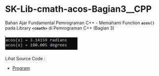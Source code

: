 # SK-Lib-cmath-acos-Bagian3__CPP
Bahan Ajar Fundamental Pemrograman C++ - Memahami Function <code><b>acos()</b></code> pada Library <code><b>&lt;cmath></b></code> di Pemrograman C++ (Bagian 3)<br><br>
<img src="https://github.com/RizkyKhapidsyah/SK-Lib-cmath-acos-Bagian3__CPP/blob/master/SK-Lib-cmath-acos-Bagian3__CPP/result/001.PNG"><br><br>
Lihat Source Code : <br>
- <a href="https://github.com/RizkyKhapidsyah/SK-Lib-cmath-acos-Bagian3__CPP/blob/master/SK-Lib-cmath-acos-Bagian3__CPP/Source.cpp">Program</a>
